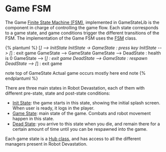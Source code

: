 # Game FSM

The Game [Finite State Machine (FSM)](https://en.wikipedia.org/wiki/Finite-state_machine), implemented in GameStateLib is the component in charge of controlling the game flow. Each state corresponds to a game state, and game conditions trigger the different transitions of the FSM. The implementation of the Game FSM uses the [FSM](FiniteStateMachine.md) class.

{% plantuml %}
[*] --> InitState
InitState -> GameState : press key
InitState --> [*] : exit game
GameState --> GameState
GameState --> DeadState : health is 0
GameState --> [*] : exit game
DeadState --> GameState :  respawn
DeadState --> [*] : exit game

note top of GameState
  Actual game occurs 
  mostly here
end note
{% endplantuml %}


There are three main states in Robot Devastation, each of them with different pre-state, state and post-state conditions:

 * [Init State](init-state.md): the game starts in this state, showing the initial splash screen. When user is ready, it logs in the player.
 * [Game State](game-state.md): main state of the game. Combats and robot movement happen in this state.
 * [Dead State](dead-state.md): you arrive to this state when you die, and remain there for a certain amount of time until you can be respawned into the game.

Each game state is a [Hub class](../overview/ManagerHub.md), and has access to all the different managers present in Robot Devastation.
